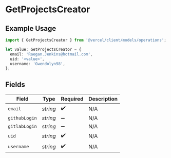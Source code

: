 # GetProjectsCreator

## Example Usage

```typescript
import { GetProjectsCreator } from '@vercel/client/models/operations';

let value: GetProjectsCreator = {
  email: 'Raegan.Jenkins@hotmail.com',
  uid: '<value>',
  username: 'Gwendolyn98',
};
```

## Fields

| Field         | Type     | Required           | Description |
| ------------- | -------- | ------------------ | ----------- |
| `email`       | _string_ | :heavy_check_mark: | N/A         |
| `githubLogin` | _string_ | :heavy_minus_sign: | N/A         |
| `gitlabLogin` | _string_ | :heavy_minus_sign: | N/A         |
| `uid`         | _string_ | :heavy_check_mark: | N/A         |
| `username`    | _string_ | :heavy_check_mark: | N/A         |
